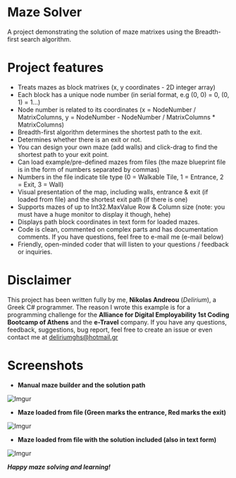 # Maze Solver
A project demonstrating the solution of maze matrixes using the Breadth-first search algorithm.

# Project features
* Treats mazes as block matrixes (x, y coordinates - 2D integer array)
* Each block has a unique node number (in serial format, e.g (0, 0) = 0, (0, 1) = 1...)
* Node number is related to its coordinates (x = NodeNumber / MatrixColumns, y = NodeNumber - NodeNumber / MatrixColumns * MatrixColumns)
* Breadth-first algorithm determines the shortest path to the exit.
* Determines whether there is an exit or not.
* You can design your own maze (add walls) and click-drag to find the shortest path to your exit point.
* Can load example/pre-defined mazes from files (the maze blueprint file is in the form of numbers separated by commas)
* Numbers in the file indicate tile type (0 = Walkable Tile, 1 = Entrance, 2 = Exit, 3 = Wall)
* Visual presentation of the map, including walls, entrance & exit (if loaded from file) and the shortest exit path (if there is one)
* Supports mazes of up to Int32.MaxValue Row & Column size (note: you must have a huge monitor to display it though, hehe)
* Displays path block coordinates in text form for loaded mazes.
* Code is clean, commented on complex parts and has documentation comments. If you have questions, feel free to e-mail me (e-mail below)
* Friendly, open-minded coder that will listen to your questions / feedback or inquiries.

# Disclaimer
This project has been written fully by me, **Nikolas Andreou** (*Delirium*), a Greek C# programmer. The reason I wrote this example is for a programming challenge for the **Alliance for Digital Employability 1st Coding Bootcamp of Athens** and the **e-Travel** company. If you have any questions, feedback, suggestions, bug report, feel free to create an issue or even contact me at deliriumghs@hotmail.gr

# Screenshots

* **Manual maze builder and the solution path**

![Imgur](http://i.imgur.com/aE43nA9.png)


* **Maze loaded from file (Green marks the entrance, Red marks the exit)**

![Imgur](http://i.imgur.com/26jDwUl.png)


* **Maze loaded from file with the solution included (also in text form)**

![Imgur](http://i.imgur.com/RKnrAEa.png)


_**Happy maze solving and learning!**_

